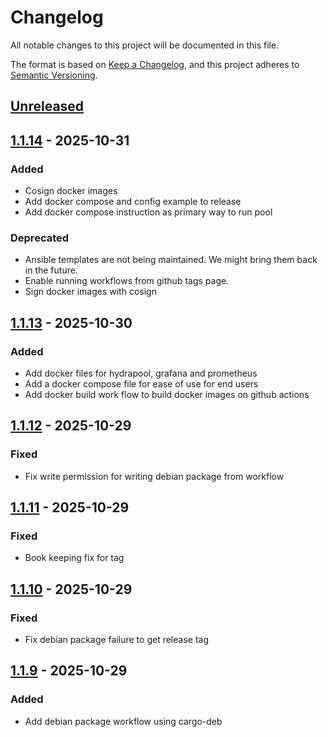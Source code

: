 # Changelog

All notable changes to this project will be documented in this file.

The format is based on [Keep a Changelog](https://keepachangelog.com/en/1.1.0/),
and this project adheres to [Semantic Versioning](https://semver.org/spec/v2.0.0.html).

## [Unreleased]

## [1.1.14] - 2025-10-31

### Added

- Cosign docker images
- Add docker compose and config example to release
- Add docker compose instruction as primary way to run pool

### Deprecated

- Ansible templates are not being maintained. We might bring them back
  in the future.
- Enable running workflows from github tags page.
- Sign docker images with cosign

## [1.1.13] - 2025-10-30

### Added

- Add docker files for hydrapool, grafana and prometheus
- Add a docker compose file for ease of use for end users
- Add docker build work flow to build docker images on github actions

## [1.1.12] - 2025-10-29

### Fixed

- Fix write permission for writing debian package from workflow

## [1.1.11] - 2025-10-29

### Fixed

- Book keeping fix for tag

## [1.1.10] - 2025-10-29

### Fixed

- Fix debian package failure to get release tag

## [1.1.9] - 2025-10-29

### Added

- Add debian package workflow using cargo-deb

[unreleased]: https://github.com/256-foundation/Hydra-Pool/compare/v1.1.14...HEAD
[1.1.14]: https://github.com/256-foundation/Hydra-Pool/compare/v1.1.13...v1.1.4
[1.1.13]: https://github.com/256-foundation/Hydra-Pool/compare/v1.1.12...v1.1.13
[1.1.12]: https://github.com/256-foundation/Hydra-Pool/compare/v1.1.11...v1.1.12
[1.1.11]: https://github.com/256-foundation/Hydra-Pool/compare/v1.1.10...v1.1.11
[1.1.10]: https://github.com/256-foundation/Hydra-Pool/compare/v1.1.9...v1.1.10
[1.1.9]: https://github.com/256-foundation/Hydra-Pool/compare/v1.1.8...v1.1.9

